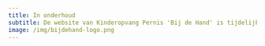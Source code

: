 ```yaml
---
title: In onderhoud
subtitle: De website van Kinderopvang Pernis 'Bij de Hand' is tijdelijk in onderhoud, onze verwachting is dat de website op korte termijn weer operationeel is. Excuses voor het ongemak.
image: /img/bijdehand-logo.png
---
```


